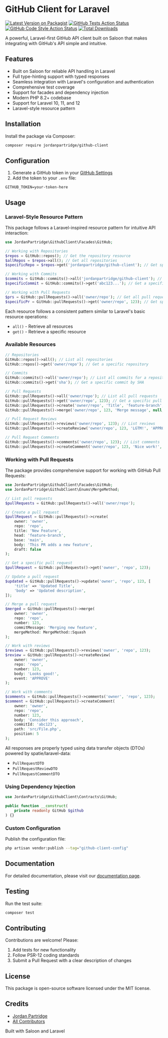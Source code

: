 # GitHub Client for Laravel

[![Latest Version on Packagist](https://img.shields.io/packagist/v/jordanpartridge/github-client.svg?style=flat-square)](https://packagist.org/packages/jordanpartridge/github-client)
[![GitHub Tests Action Status](https://img.shields.io/github/actions/workflow/status/jordanpartridge/github-client/run-tests.yml?branch=main&label=tests&style=flat-square)](https://github.com/jordanpartridge/github-client/actions?query=workflow%3Arun-tests+branch%3Amain)
[![GitHub Code Style Action Status](https://img.shields.io/github/actions/workflow/status/jordanpartridge/github-client/fix-php-code-style-issues.yml?branch=main&label=code%20style&style=flat-square)](https://github.com/jordanpartridge/github-client/actions?query=workflow%3A"Fix+PHP+code+style+issues"+branch%3Amain)
[![Total Downloads](https://img.shields.io/packagist/dt/jordanpartridge/github-client.svg?style=flat-square)](https://packagist.org/packages/jordanpartridge/github-client)

A powerful, Laravel-first GitHub API client built on Saloon that makes integrating with GitHub's API simple and intuitive.

## Features

- Built on Saloon for reliable API handling in Laravel
- Full type-hinting support with typed responses
- Seamless integration with Laravel's configuration and authentication
- Comprehensive test coverage
- Support for facades and dependency injection
- Modern PHP 8.2+ codebase
- Support for Laravel 10, 11, and 12
- Laravel-style resource pattern

## Installation

Install the package via Composer:

```bash
composer require jordanpartridge/github-client
```

## Configuration

1. Generate a GitHub token in your [GitHub Settings](https://github.com/settings/tokens)
2. Add the token to your `.env` file:

```dotenv
GITHUB_TOKEN=your-token-here
```

## Usage

### Laravel-Style Resource Pattern

This package follows a Laravel-inspired resource pattern for intuitive API interaction:

```php
use JordanPartridge\GithubClient\Facades\GitHub;

// Working with Repositories
$repos = GitHub::repos(); // Get the repository resource
$allRepos = $repos->all(); // Get all repositories
$specificRepo = $repos->get('jordanpartridge/github-client'); // Get specific repository

// Working with Commits
$commits = GitHub::commits()->all('jordanpartridge/github-client'); // Get all commits for a repository
$specificCommit = GitHub::commits()->get('abc123...'); // Get a specific commit by SHA

// Working with Pull Requests
$prs = GitHub::pullRequests()->all('owner/repo'); // Get all pull requests
$specificPr = GitHub::pullRequests()->get('owner/repo', 123); // Get specific pull request
```

Each resource follows a consistent pattern similar to Laravel's basic resource operations:
- `all()` - Retrieve all resources
- `get()` - Retrieve a specific resource

### Available Resources

```php
// Repositories
GitHub::repos()->all(); // List all repositories
GitHub::repos()->get('owner/repo'); // Get a specific repository

// Commits
GitHub::commits()->all('owner/repo'); // List all commits for a repository
GitHub::commits()->get('sha'); // Get a specific commit by SHA

// Pull Requests
GitHub::pullRequests()->all('owner/repo'); // List all pull requests
GitHub::pullRequests()->get('owner/repo', 123); // Get a specific pull request
GitHub::pullRequests()->create('owner/repo', 'Title', 'feature-branch', 'main', 'Description'); // Create a pull request
GitHub::pullRequests()->merge('owner/repo', 123, 'Merge message', null, MergeMethod::Squash); // Merge a pull request

// Pull Request Reviews
GitHub::pullRequests()->reviews('owner/repo', 123); // List reviews
GitHub::pullRequests()->createReview('owner/repo', 123, 'LGTM!', 'APPROVE'); // Create a review

// Pull Request Comments
GitHub::pullRequests()->comments('owner/repo', 123); // List comments
GitHub::pullRequests()->createComment('owner/repo', 123, 'Nice work!', 'commit-sha', 'path/to/file.php', 5); // Create a comment
```

### Working with Pull Requests

The package provides comprehensive support for working with GitHub Pull Requests:

```php
use JordanPartridge\GithubClient\Facades\GitHub;
use JordanPartridge\GithubClient\Enums\MergeMethod;

// List pull requests
$pullRequests = GitHub::pullRequests()->all('owner/repo');

// Create a pull request
$pullRequest = GitHub::pullRequests()->create(
    owner: 'owner',
    repo: 'repo',
    title: 'New Feature',
    head: 'feature-branch',
    base: 'main',
    body: 'This PR adds a new feature',
    draft: false
);

// Get a specific pull request
$pullRequest = GitHub::pullRequests()->get('owner', 'repo', 123);

// Update a pull request
$updated = GitHub::pullRequests()->update('owner', 'repo', 123, [
    'title' => 'Updated Title',
    'body' => 'Updated description',
]);

// Merge a pull request
$merged = GitHub::pullRequests()->merge(
    owner: 'owner',
    repo: 'repo',
    number: 123,
    commitMessage: 'Merging new feature',
    mergeMethod: MergeMethod::Squash
);

// Work with reviews
$reviews = GitHub::pullRequests()->reviews('owner', 'repo', 123);
$review = GitHub::pullRequests()->createReview(
    owner: 'owner',
    repo: 'repo',
    number: 123,
    body: 'Looks good!',
    event: 'APPROVE'
);

// Work with comments
$comments = GitHub::pullRequests()->comments('owner', 'repo', 123);
$comment = GitHub::pullRequests()->createComment(
    owner: 'owner',
    repo: 'repo',
    number: 123,
    body: 'Consider this approach',
    commitId: 'abc123',
    path: 'src/File.php',
    position: 5
);
```

All responses are properly typed using data transfer objects (DTOs) powered by spatie/laravel-data:
- `PullRequestDTO`
- `PullRequestReviewDTO`
- `PullRequestCommentDTO`

### Using Dependency Injection

```php
use JordanPartridge\GithubClient\Contracts\GitHub;

public function __construct(
    private readonly GitHub $github
) {}
```

### Custom Configuration

Publish the configuration file:

```bash
php artisan vendor:publish --tag="github-client-config"
```

## Documentation

For detailed documentation, please visit our [documentation page](https://github.com/jordanpartridge/github-client#documentation).

## Testing

Run the test suite:

```bash
composer test
```

## Contributing

Contributions are welcome! Please:

1. Add tests for new functionality
2. Follow PSR-12 coding standards
3. Submit a Pull Request with a clear description of changes

## License

This package is open-source software licensed under the MIT license.

## Credits

- [Jordan Partridge](https://github.com/jordanpartridge)
- [All Contributors](../../contributors)

Built with Saloon and Laravel
